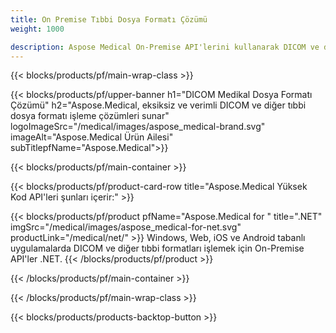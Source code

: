 ```yaml
---
title: On Premise Tıbbi Dosya Formatı Çözümü 
weight: 1000

description: Aspose Medical On-Premise API'lerini kullanarak DICOM ve diğer tıbbi format işleme uygulamaları oluşturun
---
```


{{< blocks/products/pf/main-wrap-class >}}

{{< blocks/products/pf/upper-banner h1="DICOM Medikal Dosya Formatı Çözümü" h2="Aspose.Medical, eksiksiz ve verimli DICOM ve diğer tıbbi dosya formatı işleme çözümleri sunar" logoImageSrc="/medical/images/aspose_medical-brand.svg" imageAlt="Aspose.Medical Ürün Ailesi" subTitlepfName="Aspose.Medical">}}

{{< blocks/products/pf/main-container >}}

{{< blocks/products/pf/product-card-row title="Aspose.Medical Yüksek Kod API'leri şunları içerir:" >}}

{{< blocks/products/pf/product pfName="Aspose.Medical for " title=".NET" imgSrc="/medical/images/aspose_medical-for-net.svg" productLink="/medical/net/" >}}
Windows, Web, iOS ve Android tabanlı uygulamalarda DICOM ve diğer tıbbi formatları işlemek için On-Premise API'ler .NET.
{{< /blocks/products/pf/product >}}

{{< /blocks/products/pf/main-container >}}

{{< /blocks/products/pf/main-wrap-class >}}

{{< blocks/products/products-backtop-button >}}